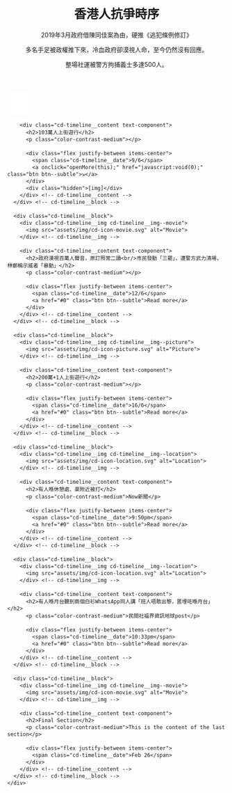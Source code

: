 <html lang="en">
<head>
  <meta charset="UTF-8">
  <meta name="viewport" content="width=device-width, initial-scale=1">
<script src="https://ajax.googleapis.com/ajax/libs/jquery/3.4.1/jquery.min.js"></script>
  <script>document.getElementsByTagName("html")[0].className += " js";</script>
  <link rel="stylesheet" href="assets/css/style.css">
  <style>
.markdown-body > h1 { display: none; }
.hidden { display: block; display: none; }
.btn { transition: all 0.5s; }
.more { transform:rotate(-180deg); }
  </style>
  <script>
function openMore(el) {
	$(el).toggleClass('more');
	$(el).parent().next().slideToggle();
}
  </script>
  <title>香港人抗爭時序</title>
</head>
<body>
	<header class="cd-main-header text-center flex flex-column flex-center">
    <h1>香港人抗爭時序</h1>
    <p class="margin-top-sm">2019年3月政府借陳同佳案為由，硬推《逃犯條例修訂》</p>
    <p class="margin-top-sm">多名手足被政權推下來，冷血政府卻漠視人命，至今仍然沒有回應。</p>
    <p class="margin-top-sm">整場社運被警方拘捕義士多達500人。</p>
  </header>

  <section class="cd-timeline js-cd-timeline">
    <div class="container max-width-lg cd-timeline__container">
      <div class="cd-timeline__block">
        <div class="cd-timeline__img cd-timeline__img--picture">
          <img src="assets/img/cd-icon-picture.svg" alt="Picture">
        </div> <!-- cd-timeline__img -->

        <div class="cd-timeline__content text-component">
          <h2>103萬人上街遊行</h2>
          <p class="color-contrast-medium"></p>

          <div class="flex justify-between items-center">
            <span class="cd-timeline__date">9/6</span>
            <a onclick="openMore(this);" href="javascript:void(0);" class="btn btn--subtle">⇲</a>
          </div>
          <div class="hidden">[img]</div>
        </div> <!-- cd-timeline__content -->
      </div> <!-- cd-timeline__block -->

      <div class="cd-timeline__block">
        <div class="cd-timeline__img cd-timeline__img--movie">
          <img src="assets/img/cd-icon-movie.svg" alt="Movie">
        </div> <!-- cd-timeline__img -->

        <div class="cd-timeline__content text-component">
          <h2>政府漠視百萬人聲音，原訂照常二讀<br/>市民發動「三罷」，遭警方武力清場，林鄭稱示威者「暴動」</h2>
          <p class="color-contrast-medium"></p>
          
          <div class="flex justify-between items-center">
            <span class="cd-timeline__date">12/6</span>
            <a href="#0" class="btn btn--subtle">Read more</a>
          </div>
        </div> <!-- cd-timeline__content -->
      </div> <!-- cd-timeline__block -->

      <div class="cd-timeline__block">
        <div class="cd-timeline__img cd-timeline__img--picture">
          <img src="assets/img/cd-icon-picture.svg" alt="Picture">
        </div> <!-- cd-timeline__img -->

        <div class="cd-timeline__content text-component">
          <h2>200萬+1人上街遊行</h2>
          <p class="color-contrast-medium"></p>

          <div class="flex justify-between items-center">
            <span class="cd-timeline__date">16/6</span>
            <a href="#0" class="btn btn--subtle">Read more</a>
          </div>
        </div> <!-- cd-timeline__content -->
      </div> <!-- cd-timeline__block -->

      <div class="cd-timeline__block">
        <div class="cd-timeline__img cd-timeline__img--location">
          <img src="assets/img/cd-icon-location.svg" alt="Location">
        </div> <!-- cd-timeline__img -->

        <div class="cd-timeline__content text-component">
          <h2>有人喺休憩處、渠附近被打</h2>
          <p class="color-contrast-medium">Now新聞</p>

          <div class="flex justify-between items-center">
            <span class="cd-timeline__date">9:50pm</span>
            <a href="#0" class="btn btn--subtle">Read more</a>
          </div>
        </div> <!-- cd-timeline__content -->
      </div> <!-- cd-timeline__block -->

      <div class="cd-timeline__block">
        <div class="cd-timeline__img cd-timeline__img--location">
          <img src="assets/img/cd-icon-location.svg" alt="Location">
        </div> <!-- cd-timeline__img -->

        <div class="cd-timeline__content text-component">
          <h2>有人喺月台聽到兩個白衫WhatsApp同人講「班人唔敢出黎，匿埋咗喺月台」</h2>
          <p class="color-contrast-medium">民間社福界資訊地球post</p>

          <div class="flex justify-between items-center">
            <span class="cd-timeline__date">10:33pm</span>
            <a href="#0" class="btn btn--subtle">Read more</a>
          </div>
        </div> <!-- cd-timeline__content -->
      </div> <!-- cd-timeline__block -->

      <div class="cd-timeline__block">
        <div class="cd-timeline__img cd-timeline__img--movie">
          <img src="assets/img/cd-icon-movie.svg" alt="Movie">
        </div> <!-- cd-timeline__img -->

        <div class="cd-timeline__content text-component">
          <h2>Final Section</h2>
          <p class="color-contrast-medium">This is the content of the last section</p>

          <div class="flex justify-between items-center">
            <span class="cd-timeline__date">Feb 26</span>
          </div>
        </div> <!-- cd-timeline__content -->
      </div> <!-- cd-timeline__block -->
    </div>
  </section> <!-- cd-timeline -->
  <script src="assets/js/main.js"></script>
</body>
</html>
